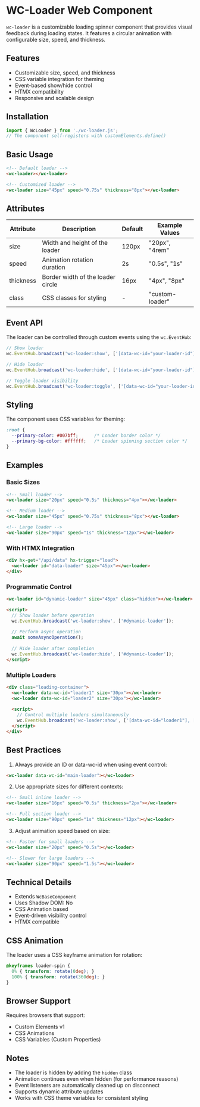 # WC-Loader Web Component

`wc-loader` is a customizable loading spinner component that provides visual feedback during loading states. It features a circular animation with configurable size, speed, and thickness.

## Features

- Customizable size, speed, and thickness
- CSS variable integration for theming
- Event-based show/hide control
- HTMX compatibility
- Responsive and scalable design

## Installation

```javascript
import { WcLoader } from './wc-loader.js';
// The component self-registers with customElements.define()
```

## Basic Usage

```html
<!-- Default loader -->
<wc-loader></wc-loader>

<!-- Customized loader -->
<wc-loader size="45px" speed="0.75s" thickness="8px"></wc-loader>
```

## Attributes

| Attribute  | Description                          | Default   | Example Values |
|-----------|--------------------------------------|-----------|----------------|
| size      | Width and height of the loader       | 120px     | "20px", "4rem" |
| speed     | Animation rotation duration          | 2s        | "0.5s", "1s"   |
| thickness | Border width of the loader circle    | 16px      | "4px", "8px"   |
| class     | CSS classes for styling              | -         | "custom-loader"|

## Event API

The loader can be controlled through custom events using the `wc.EventHub`:

```javascript
// Show loader
wc.EventHub.broadcast('wc-loader:show', ['[data-wc-id="your-loader-id"]']);

// Hide loader
wc.EventHub.broadcast('wc-loader:hide', ['[data-wc-id="your-loader-id"]']);

// Toggle loader visibility
wc.EventHub.broadcast('wc-loader:toggle', ['[data-wc-id="your-loader-id"]']);
```

## Styling

The component uses CSS variables for theming:

```css
:root {
  --primary-color: #007bff;      /* Loader border color */
  --primary-bg-color: #ffffff;   /* Loader spinning section color */
}
```

## Examples

### Basic Sizes
```html
<!-- Small loader -->
<wc-loader size="20px" speed="0.5s" thickness="4px"></wc-loader>

<!-- Medium loader -->
<wc-loader size="45px" speed="0.75s" thickness="8px"></wc-loader>

<!-- Large loader -->
<wc-loader size="90px" speed="1s" thickness="12px"></wc-loader>
```

### With HTMX Integration
```html
<div hx-get="/api/data" hx-trigger="load">
  <wc-loader id="data-loader" size="45px"></wc-loader>
</div>
```

### Programmatic Control
```html
<wc-loader id="dynamic-loader" size="45px" class="hidden"></wc-loader>

<script>
  // Show loader before operation
  wc.EventHub.broadcast('wc-loader:show', ['#dynamic-loader']);
  
  // Perform async operation
  await someAsyncOperation();
  
  // Hide loader after completion
  wc.EventHub.broadcast('wc-loader:hide', ['#dynamic-loader']);
</script>
```

### Multiple Loaders
```html
<div class="loading-container">
  <wc-loader data-wc-id="loader1" size="30px"></wc-loader>
  <wc-loader data-wc-id="loader2" size="30px"></wc-loader>
  
  <script>
    // Control multiple loaders simultaneously
    wc.EventHub.broadcast('wc-loader:show', ['[data-wc-id="loader1"], [data-wc-id="loader2"]']);
  </script>
</div>
```

## Best Practices

1. Always provide an ID or data-wc-id when using event control:
```html
<wc-loader data-wc-id="main-loader"></wc-loader>
```

2. Use appropriate sizes for different contexts:
```html
<!-- Small inline loader -->
<wc-loader size="16px" speed="0.5s" thickness="2px"></wc-loader>

<!-- Full section loader -->
<wc-loader size="90px" speed="1s" thickness="12px"></wc-loader>
```

3. Adjust animation speed based on size:
```html
<!-- Faster for small loaders -->
<wc-loader size="20px" speed="0.5s"></wc-loader>

<!-- Slower for large loaders -->
<wc-loader size="90px" speed="1.5s"></wc-loader>
```

## Technical Details

- Extends `WcBaseComponent`
- Uses Shadow DOM: No
- CSS Animation based
- Event-driven visibility control
- HTMX compatible

## CSS Animation

The loader uses a CSS keyframe animation for rotation:

```css
@keyframes loader-spin {
  0% { transform: rotate(0deg); }
  100% { transform: rotate(360deg); }
}
```

## Browser Support

Requires browsers that support:
- Custom Elements v1
- CSS Animations
- CSS Variables (Custom Properties)

## Notes

- The loader is hidden by adding the `hidden` class
- Animation continues even when hidden (for performance reasons)
- Event listeners are automatically cleaned up on disconnect
- Supports dynamic attribute updates
- Works with CSS theme variables for consistent styling

